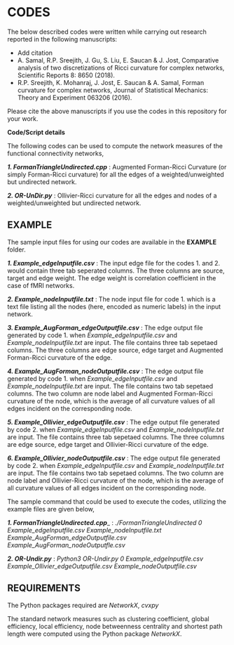 # CODES
The below described codes were written while carrying out research reported in the following manuscripts:
* Add citation
* A. Samal, R.P. Sreejith, J. Gu, S. Liu, E. Saucan & J. Jost, Comparative analysis of two discretizations of Ricci curvature for complex networks, Scientific Reports 8: 8650 (2018).
* R.P. Sreejith, K. Mohanraj, J. Jost, E. Saucan & A. Samal, Forman curvature for complex networks, Journal of Statistical Mechanics: Theory and Experiment 063206 (2016).

Please cite the above manuscripts if you use the codes in this repository for your work.

**Code/Script details**

The following codes can be used to compute the network measures of the functional connectivity networks,

_**1. FormanTriangleUndirected.cpp**_ : Augmented Forman-Ricci Curvature (or simply Forman-Ricci curvature) for all the edges of a weighted/unweighted but undirected network.

_**2. OR-UnDir.py**_ : Ollivier-Ricci curvature for all the edges and nodes of a weighted/unweighted but undirected network.

## EXAMPLE

The sample input files for using our codes are available in the **EXAMPLE** folder.

_**1. Example_edgeInputfile.csv**_ : The input edge file for the codes 1. and 2. would contain three tab seperated columns. The three columns are source, target and edge weight. The edge weight is correlation coefficient in the case of fMRI networks.

_**2. Example_nodeInputfile.txt**_ : The node input file for code 1. which is a text file listing all the nodes (here, encoded as numeric labels) in the input network.

_**3. Example_AugForman_edgeOutputfile.csv**_ : The edge output file generated by code 1. when _Example_edgeInputfile.csv_ and _Example_nodeInputfile.txt_ are input. The file contains three tab sepetaed columns. The three columns are edge source, edge target and Augmented Forman-Ricci curvature of the edge.

_**4. Example_AugForman_nodeOutputfile.csv**_ : The edge output file generated by code 1. when _Example_edgeInputfile.csv_ and _Example_nodeInputfile.txt_ are input. The file contains two tab sepetaed columns. The two column are node label and Augmented Forman-Ricci curvature of the node, which is the average of all curvature values of all edges incident on the corresponding node.

_**5. Example_Ollivier_edgeOutputfile.csv**_ : The edge output file generated by code 2. when _Example_edgeInputfile.csv_ and _Example_nodeInputfile.txt_ are input. The file contains three tab sepetaed columns. The three columns are edge source, edge target and Ollivier-Ricci curvature of the edge.

_**6. Example_Ollivier_nodeOutputfile.csv**_ : The edge output file generated by code 2. when _Example_edgeInputfile.csv_ and _Example_nodeInputfile.txt_ are input. The file contains two tab sepetaed columns. The two column are node label and Ollivier-Ricci curvature of the node, which is the average of all curvature values of all edges incident on the corresponding node.

The sample command that could be used to execute the codes, utilizing the example files are given below,

_**1. FormanTriangleUndirected.cpp**__ : _./FormanTriangleUndirected 0 Example_edgeInputfile.csv Example_nodeInputfile.txt Example_AugForman_edgeOutputfile.csv Example_AugForman_nodeOutputfle.csv_

_**2. OR-Undir.py**_ : _Python3 OR-Undir.py 0 Example_edgeInputfile.csv Example_Ollivier_edgeOutputfile.csv Example_nodeOutputfile.csv_

## REQUIREMENTS

The Python packages required are _NetworkX_, _cvxpy_

The standard network measures such as clustering coefficient, global efficiency, local efficiency, node betweenness centrality and shortest path length were computed using the Python package _NetworkX_.

